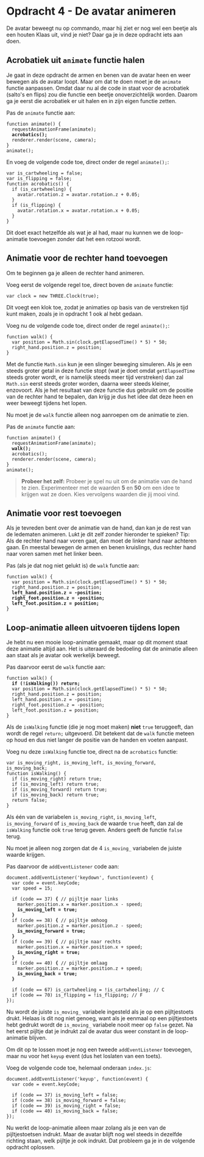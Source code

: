 # Opdracht 4 - De avatar animeren

De avatar beweegt nu op commando, maar hij ziet er nog wel een beetje als een houten Klaas uit, vind je niet? Daar ga je in deze opdracht iets aan doen.

## Acrobatiek uit `animate` functie halen

Je gaat in deze opdracht de armen en benen van de avatar heen en weer bewegen als de avatar loopt. Maar om dat te doen moet je de `animate` functie aanpassen. Omdat daar nu al de code in staat voor de acrobatiek (salto's en flips) zou die functie een beetje onoverzichtelijk worden. Daarom ga je eerst die acrobatiek er uit halen en in zijn eigen functie zetten.

Pas de `animate` functie aan:

<pre><code>function animate() {
  requestAnimationFrame(animate);
  <b>acrobatics();</b>
  renderer.render(scene, camera);
}
animate();</code></pre>

En voeg de volgende code toe, direct onder de regel `animate();`:

```
var is_cartwheeling = false;
var is_flipping = false;
function acrobatics() {
  if (is_cartwheeling) {
    avatar.rotation.z = avatar.rotation.z + 0.05;
  }
  if (is_flipping) {
    avatar.rotation.x = avatar.rotation.x + 0.05;
  }
}
```

Dit doet exact hetzelfde als wat je al had, maar nu kunnen we de loop-animatie toevoegen zonder dat het een rotzooi wordt.

## Animatie voor de rechter hand toevoegen

Om te beginnen ga je alleen de rechter hand animeren.

Voeg eerst de volgende regel toe, direct boven de `animate` functie:

```
var clock = new THREE.Clock(true);
```

Dit voegt een klok toe, zodat je animaties op basis van de verstreken tijd kunt maken, zoals je in opdracht 1 ook al hebt gedaan.

Voeg nu de volgende code toe, direct onder de regel `animate();`:

```
function walk() {
  var position = Math.sin(clock.getElapsedTime() * 5) * 50;
  right_hand.position.z = position;
}
```

Met de functie `Math.sin` kun je een slinger beweging simuleren. Als je een steeds groter getal in deze functie stopt (wat je doet omdat `getElapsedTime` steeds groter wordt, er is namelijk steeds meer tijd verstreken) dan zal `Math.sin` eerst steeds groter worden, daarna weer steeds kleiner, enzovoort. Als je het resultaat van deze functie dus gebruikt om de positie van de rechter hand te bepalen, dan krijg je dus het idee dat deze heen en weer beweegt tijdens het lopen.

Nu moet je de `walk` functie alleen nog aanroepen om de animatie te zien.

Pas de `animate` functie aan:

<pre><code>function animate() {
  requestAnimationFrame(animate);
  <b>walk();</b>
  acrobatics();
  renderer.render(scene, camera);
}
animate();</code></pre>

> **Probeer het zelf:** Probeer je spel nu uit om de animatie van de hand te zien. Experimenteer met de waarden **5** en **50** om een idee te krijgen wat ze doen. Kies vervolgens waarden die jij mooi vind.

## Animatie voor rest toevoegen

Als je tevreden bent over de animatie van de hand, dan kan je de rest van de ledematen animeren. Lukt je dit zelf zonder hieronder te spieken? Tip: Als de rechter hand naar voren gaat, dan moet de linker hand naar achteren gaan. En meestal bewegen de armen en benen kruislings, dus rechter hand naar voren samen met het linker been.

Pas (als je dat nog niet gelukt is) de `walk` functie aan:

<pre><code>function walk() {
  var position = Math.sin(clock.getElapsedTime() * 5) * 50;
  right_hand.position.z = position;
  <b>left_hand.position.z = -position;
  right_foot.position.z = -position;
  left_foot.position.z = position;</b>
}</code></pre>

## Loop-animatie alleen uitvoeren tijdens lopen

Je hebt nu een mooie loop-animatie gemaakt, maar op dit moment staat deze animatie altijd aan. Het is uiteraard de bedoeling dat de animatie alleen aan staat als je avatar ook werkelijk beweegt.

Pas daarvoor eerst de `walk` functie aan:

<pre><code>function walk() {
  <b>if (!isWalking()) return;</b>
  var position = Math.sin(clock.getElapsedTime() * 5) * 50;
  right_hand.position.z = position;
  left_hand.position.z = -position;
  right_foot.position.z = -position;
  left_foot.position.z = position;
}</code></pre>

Als de `isWalking` functie (die je nog moet maken) **niet** `true` teruggeeft, dan wordt de regel `return;` uitgevoerd. Dit betekent dat de `walk` functie meteen op houd en dus niet langer de positie van de handen en voeten aanpast.

Voeg nu deze `isWalking` functie toe, direct na de `acrobatics` functie:

```
var is_moving_right, is_moving_left, is_moving_forward, is_moving_back;
function isWalking() {
  if (is_moving_right) return true;
  if (is_moving_left) return true;
  if (is_moving_forward) return true;
  if (is_moving_back) return true;
  return false;
}
```

Als &eacute;&eacute;n van de variabelen `is_moving_right`, `is_moving_left`, `is_moving_forward` of `is_moving_back` de waarde `true` heeft, dan zal de `isWalking` functie ook `true` terug geven. Anders geeft de functie `false` terug.

Nu moet je alleen nog zorgen dat de 4 `is_moving_` variabelen de juiste waarde krijgen.

Pas daarvoor de `addEventListener` code aan:

<pre><code>document.addEventListener('keydown', function(event) {
  var code = event.keyCode;
  var speed = 15;

  if (code == 37) <b>{</b> // pijltje naar links
    marker.position.x = marker.position.x - speed;
    <b>is_moving_left = true;</b>
  <b>}</b>
  if (code == 38) <b>{</b> // pijltje omhoog
    marker.position.z = marker.position.z - speed;
    <b>is_moving_forward = true;</b>
  <b>}</b>
  if (code == 39) <b>{</b> // pijltje naar rechts
    marker.position.x = marker.position.x + speed;
    <b>is_moving_right = true;</b>
  <b>}</b>
  if (code == 40) <b>{</b> // pijltje omlaag
    marker.position.z = marker.position.z + speed;
    <b>is_moving_back = true;</b>
  <b>}</b>

  if (code == 67) is_cartwheeling = !is_cartwheeling; // C
  if (code == 70) is_flipping = !is_flipping; // F
});</code></pre>

Nu wordt de juiste `is_moving_` variabele ingesteld als je op een pijltjestoets drukt. Helaas is dit nog niet genoeg, want als je eenmaal op een pijltjestoets hebt gedrukt wordt de `is_moving_` variabele nooit meer op `false` gezet. Na het eerst pijltje dat je indrukt zal de avatar dus weer constant in de loop-animatie blijven.

Om dit op te lossen moet je nog een tweede `addEventListener` toevoegen, maar nu voor het `keyup` event (dus het loslaten van een toets).

Voeg de volgende code toe, helemaal onderaan `index.js`:

```
document.addEventListener('keyup', function(event) {
  var code = event.keyCode;
  
  if (code == 37) is_moving_left = false;
  if (code == 38) is_moving_forward = false;
  if (code == 39) is_moving_right = false;
  if (code == 40) is_moving_back = false;
});
```

Nu werkt de loop-animatie alleen maar zolang als je een van de pijltjestoetsen indrukt. Maar de avatar blijft nog wel steeds in dezelfde richting staan, welk pijltje je ook indrukt. Dat probleem ga je in de volgende opdracht oplossen.
